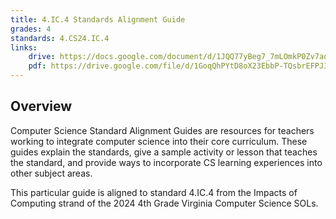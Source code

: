 ```yaml
---
title: 4.IC.4 Standards Alignment Guide
grades: 4
standards: 4.CS24.IC.4
links:
    drive: https://docs.google.com/document/d/1JQQ77yBeg7_7mLOmkP0Zv7aqXUOaZO-NfelUtyV_3zU/edit?usp=drive_link
    pdf: https://drive.google.com/file/d/1GoqQhPYtD8oX23EbbP-TQsbrEFPJ36MA/view?usp=drive_link
---
```


## Overview

Computer Science Standard Alignment Guides are resources for teachers working to integrate computer science into their core curriculum. These guides explain the standards, give a sample activity or lesson that teaches the standard, and provide ways to incorporate CS learning experiences into other subject areas. 

This particular guide is aligned to standard 4.IC.4 from the Impacts of Computing strand of the 2024 4th Grade Virginia Computer Science SOLs.